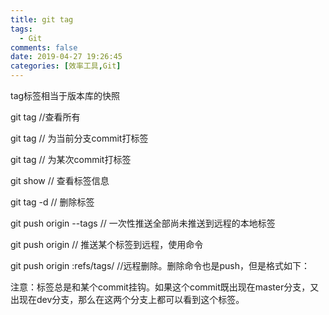 ```yaml
---
title: git tag
tags:
  - Git
comments: false
date: 2019-04-27 19:26:45
categories: [效率工具,Git]
---
```


tag标签相当于版本库的快照

git tag //查看所有

git tag <tag-name> // 为当前分支commit打标签

git tag <tag-name> <commit id> // 为某次commit打标签

git show <tag-name> // 查看标签信息

git tag -d <tag-name> // 删除标签

git push origin --tags // 一次性推送全部尚未推送到远程的本地标签

git push origin <tagname> // 推送某个标签到远程，使用命令

git push origin :refs/tags/<tagname> //远程删除。删除命令也是push，但是格式如下：

注意：标签总是和某个commit挂钩。如果这个commit既出现在master分支，又出现在dev分支，那么在这两个分支上都可以看到这个标签。